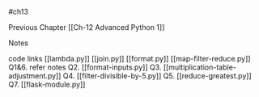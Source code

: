 #ch13

Previous Chapter
[[Ch-12 Advanced Python 1]]

Notes


code links
[[lambda.py]]
[[join.py]]
[[format.py]]
[[map-filter-reduce.py]]
Q1&6. refer notes
Q2. [[format-inputs.py]]
Q3. [[multiplication-table-adjustment.py]]
Q4. [[filter-divisible-by-5.py]]
Q5. [[reduce-greatest.py]]
Q7. [[flask-module.py]]








